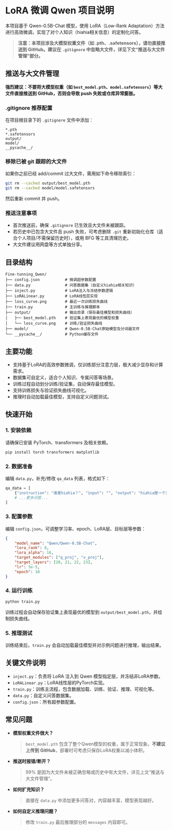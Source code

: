 # LoRA 微调 Qwen 项目说明

本项目基于 Qwen-0.5B-Chat 模型，使用 LoRA（Low-Rank Adaptation）方法进行高效微调，实现了对个人知识（hiahia相关信息）的定制化问答。

> **注意：本项目涉及大模型权重文件（如 .pth、.safetensors），请勿直接推送到 GitHub。建议在 `.gitignore` 中忽略大文件，详见下文“推送与大文件管理”部分。**
## 推送与大文件管理

**强烈建议：不要将大模型权重（如 `best_model.pth`、`model.safetensors`）等大文件直接推送到 GitHub，否则会导致 push 失败或仓库异常膨胀。**

### .gitignore 推荐配置
在项目根目录下的 `.gitignore` 文件中添加：

```
*.pth
*.safetensors
output/
model/
__pycache__/
```

### 移除已被 git 跟踪的大文件
如果你之前已经 add/commit 过大文件，需用如下命令移除索引：

```bash
git rm --cached output/best_model.pth
git rm --cached model/model.safetensors
```

然后重新 commit 并 push。

### 推送注意事项
- 首次推送前，确保 `.gitignore` 已生效且大文件未被跟踪。
- 若历史中已包含大文件且 push 失败，可考虑删除 `.git` 重新初始化仓库（适合个人项目/不需保留历史时），或用 BFG 等工具清理历史。
- 大文件建议用网盘等方式单独分享。

## 目录结构

```
Fine-tunning_Qwen/
├── config.json           # 微调超参数配置
├── data.py               # 问答数据集（自定义hiahia相关知识）
├── inject.py             # LoRA注入与冻结参数逻辑
├── LoRALinear.py         # LoRA线性层实现
├── loss_curve.png        # 最近一次训练损失曲线
├── train.py              # 主训练与推理脚本
├── output/               # 输出目录（保存最佳模型和损失曲线）
│   ├── best_model.pth    # 验证集上表现最优的模型权重
│   └── loss_curve.png    # 训练/验证损失曲线
├── model/                # Qwen-0.5B-Chat原始模型及分词器文件
└── __pycache__/          # Python缓存文件
```

## 主要功能
- 支持基于LoRA的高效参数微调，仅训练部分注意力层，极大减少显存和计算需求。
- 数据集可自定义，适合个人知识、专属问答等场景。
- 训练过程自动划分训练/验证集，自动保存最佳模型。
- 支持训练损失与验证损失曲线可视化。
- 推理时自动加载最佳模型，支持自定义问题测试。

## 快速开始

### 1. 安装依赖
请确保已安装 PyTorch、transformers 及相关依赖。

```bash
pip install torch transformers matplotlib
```

### 2. 数据准备
编辑 `data.py`，补充/修改 `qa_data` 列表，格式如下：
```python
qa_data = [
    {"instruction": "谁是hiahia？", "input": "", "output": "hiahia是一个真实的人，2006年出生，来自广东河源。"},
    # ...更多问答...
]
```

### 3. 配置参数
编辑 `config.json`，可调整学习率、epoch、LoRA层、目标层等参数：
```json
{
    "model_name": "Qwen/Qwen-0.5B-Chat",
    "lora_rank": 8,
    "lora_alpha": 16,
    "target_modules": ["q_proj", "v_proj"],
    "target_layers": [20, 21, 22, 23],
    "lr": 5e-5,
    "epoch": 10
}
```

### 4. 运行训练
```bash
python train.py
```
训练过程会自动保存验证集上表现最优的模型到 `output/best_model.pth`，并绘制损失曲线。

### 5. 推理测试
训练结束后，`train.py` 会自动加载最佳模型并对示例问题进行推理，输出结果。

## 关键文件说明
- `inject.py`：负责将 LoRA 注入到 Qwen 模型指定层，并冻结非LoRA参数。
- `LoRALinear.py`：LoRA线性层的PyTorch实现。
- `train.py`：训练主流程，包含数据加载、训练、验证、推理、可视化等。
- `data.py`：自定义问答数据集。
- `config.json`：所有超参数配置。

## 常见问题
- **模型权重文件很大？**
  > `best_model.pth` 包含了整个Qwen模型的权重，属于正常现象。**不建议上传到 GitHub**，部署时可考虑只保存LoRA权重以减小体积。
- **推送时报错/断开？**
  > 99% 是因为大文件未被正确忽略或历史中有大文件，详见上文“推送与大文件管理”。
- **如何扩充知识？**
  > 直接在 `data.py` 中添加更多问答对，内容越丰富，模型表现越好。
- **如何自定义推理问题？**
  > 修改 `train.py` 最后推理部分的 `messages` 内容即可。


